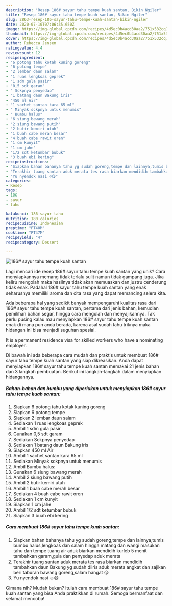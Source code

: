 ```yaml
---
description: "Resep 186# sayur tahu tempe kuah santan, Bikin Ngiler"
title: "Resep 186# sayur tahu tempe kuah santan, Bikin Ngiler"
slug: 2863-resep-186-sayur-tahu-tempe-kuah-santan-bikin-ngiler
date: 2020-07-10T07:06:35.650Z
image: https://img-global.cpcdn.com/recipes/4d5ec0b4acd30aa2/751x532cq70/186-sayur-tahu-tempe-kuah-santan-foto-resep-utama.jpg
thumbnail: https://img-global.cpcdn.com/recipes/4d5ec0b4acd30aa2/751x532cq70/186-sayur-tahu-tempe-kuah-santan-foto-resep-utama.jpg
cover: https://img-global.cpcdn.com/recipes/4d5ec0b4acd30aa2/751x532cq70/186-sayur-tahu-tempe-kuah-santan-foto-resep-utama.jpg
author: Rebecca Jensen
ratingvalue: 4.4
reviewcount: 12
recipeingredient:
- "6 potong tahu kotak kuning goreng"
- "6 potong tempe"
- "2 lembar daun salam"
- "1 ruas lengkoas geprek"
- "1 sdm gula pasir"
- "0,5 sdt garam"
- " Sckpnya penyedap"
- "1 batang daun Bakung iris"
- "450 ml Air"
- "1 sachet santan kara 65 ml"
- " Minyak sckpnya untuk menumis"
- " Bumbu halus"
- "6 siung bawang merah"
- "2 siung bawang putih"
- "2 butir kemiri utuh"
- "1 buah cabe merah besar"
- "4 buah cabe rawit oren"
- "1 cm kunyit"
- "1 cm jahe"
- "1/2 sdt ketumbar bubuk"
- "3 buah ebi kering"
recipeinstructions:
- "Siapkan bahan bahanya tahu yg sudah goreng,tempe dan lainnya,tumis bumbu halus,lengkoas dan salam hingga matang dan wangi masukan tahu dan tempe tuang air aduk biarkan mendidih kurleb 5 menit tambahkan garam,gula dan penyedap aduk merata"
- "Terakhir tuang santan aduk merata tes rasa biarkan mendidih tambahkan daun Bakung yg sudah diiris aduk merata angkat dan sajikan beri taburan bawang goreng,salam hangat 😘"
- "Yu nyendok nasi ☺️😋"
categories:
- Resep
tags:
- 186
- sayur
- tahu

katakunci: 186 sayur tahu 
nutrition: 180 calories
recipecuisine: Indonesian
preptime: "PT40M"
cooktime: "PT47M"
recipeyield: "4"
recipecategory: Dessert

---
```



![186# sayur tahu tempe kuah santan](https://img-global.cpcdn.com/recipes/4d5ec0b4acd30aa2/751x532cq70/186-sayur-tahu-tempe-kuah-santan-foto-resep-utama.jpg)

Lagi mencari ide resep 186# sayur tahu tempe kuah santan yang unik? Cara menyiapkannya memang tidak terlalu sulit namun tidak gampang juga. Jika keliru mengolah maka hasilnya tidak akan memuaskan dan justru cenderung tidak enak. Padahal 186# sayur tahu tempe kuah santan yang enak seharusnya memiliki aroma dan cita rasa yang dapat memancing selera kita.

Ada beberapa hal yang sedikit banyak mempengaruhi kualitas rasa dari 186# sayur tahu tempe kuah santan, pertama dari jenis bahan, kemudian pemilihan bahan segar, hingga cara mengolah dan menyajikannya. Tak perlu pusing kalau mau menyiapkan 186# sayur tahu tempe kuah santan enak di mana pun anda berada, karena asal sudah tahu triknya maka hidangan ini bisa menjadi suguhan spesial.

It is a permanent residence visa for skilled workers who have a nominating employer.


Di bawah ini ada beberapa cara mudah dan praktis untuk membuat 186# sayur tahu tempe kuah santan yang siap dikreasikan. Anda dapat menyiapkan 186# sayur tahu tempe kuah santan memakai 21 jenis bahan dan 3 langkah pembuatan. Berikut ini langkah-langkah dalam menyiapkan hidangannya.

<!--inarticleads1-->

##### Bahan-bahan dan bumbu yang diperlukan untuk menyiapkan 186# sayur tahu tempe kuah santan:

1. Siapkan 6 potong tahu kotak kuning goreng
1. Siapkan 6 potong tempe
1. Siapkan 2 lembar daun salam
1. Sediakan 1 ruas lengkoas geprek
1. Ambil 1 sdm gula pasir
1. Gunakan 0,5 sdt garam
1. Sediakan  Sckpnya penyedap
1. Sediakan 1 batang daun Bakung iris
1. Siapkan 450 ml Air
1. Ambil 1 sachet santan kara 65 ml
1. Sediakan  Minyak sckpnya untuk menumis
1. Ambil  Bumbu halus:
1. Gunakan 6 siung bawang merah
1. Ambil 2 siung bawang putih
1. Ambil 2 butir kemiri utuh
1. Ambil 1 buah cabe merah besar
1. Sediakan 4 buah cabe rawit oren
1. Sediakan 1 cm kunyit
1. Siapkan 1 cm jahe
1. Ambil 1/2 sdt ketumbar bubuk
1. Siapkan 3 buah ebi kering




<!--inarticleads2-->

##### Cara membuat 186# sayur tahu tempe kuah santan:

1. Siapkan bahan bahanya tahu yg sudah goreng,tempe dan lainnya,tumis bumbu halus,lengkoas dan salam hingga matang dan wangi masukan tahu dan tempe tuang air aduk biarkan mendidih kurleb 5 menit tambahkan garam,gula dan penyedap aduk merata
1. Terakhir tuang santan aduk merata tes rasa biarkan mendidih tambahkan daun Bakung yg sudah diiris aduk merata angkat dan sajikan beri taburan bawang goreng,salam hangat 😘
1. Yu nyendok nasi ☺️😋




Gimana nih? Mudah bukan? Itulah cara membuat 186# sayur tahu tempe kuah santan yang bisa Anda praktikkan di rumah. Semoga bermanfaat dan selamat mencoba!
